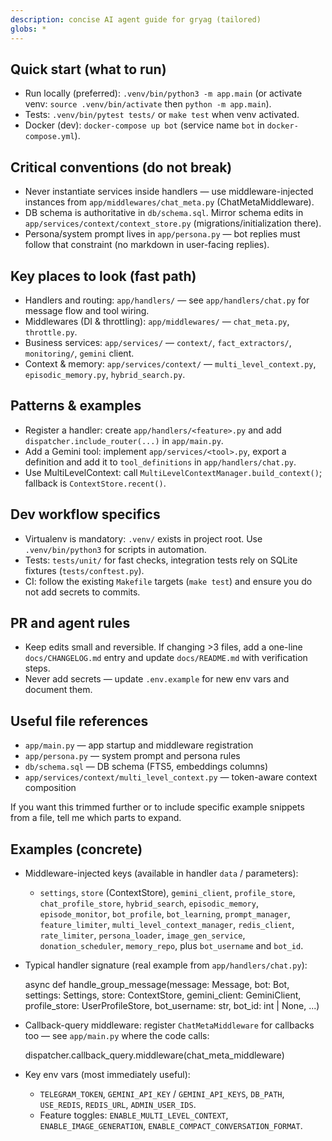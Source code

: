 ```yaml
---
description: concise AI agent guide for gryag (tailored)
globs: *
---
```


## Quick start (what to run)

- Run locally (preferred): `.venv/bin/python3 -m app.main` (or activate venv: `source .venv/bin/activate` then `python -m app.main`).
- Tests: `.venv/bin/pytest tests/` or `make test` when venv activated.
- Docker (dev): `docker-compose up bot` (service name `bot` in `docker-compose.yml`).

## Critical conventions (do not break)

- Never instantiate services inside handlers — use middleware-injected instances from `app/middlewares/chat_meta.py` (ChatMetaMiddleware).
- DB schema is authoritative in `db/schema.sql`. Mirror schema edits in `app/services/context/context_store.py` (migrations/initialization there).
- Persona/system prompt lives in `app/persona.py` — bot replies must follow that constraint (no markdown in user-facing replies).

## Key places to look (fast path)

- Handlers and routing: `app/handlers/` — see `app/handlers/chat.py` for message flow and tool wiring.
- Middlewares (DI & throttling): `app/middlewares/` — `chat_meta.py`, `throttle.py`.
- Business services: `app/services/` — `context/`, `fact_extractors/`, `monitoring/`, `gemini` client.
- Context & memory: `app/services/context/` — `multi_level_context.py`, `episodic_memory.py`, `hybrid_search.py`.

## Patterns & examples

- Register a handler: create `app/handlers/<feature>.py` and add `dispatcher.include_router(...)` in `app/main.py`.
- Add a Gemini tool: implement `app/services/<tool>.py`, export a definition and add it to `tool_definitions` in `app/handlers/chat.py`.
- Use MultiLevelContext: call `MultiLevelContextManager.build_context()`; fallback is `ContextStore.recent()`.

## Dev workflow specifics

- Virtualenv is mandatory: `.venv/` exists in project root. Use `.venv/bin/python3` for scripts in automation.
- Tests: `tests/unit/` for fast checks, integration tests rely on SQLite fixtures (`tests/conftest.py`).
- CI: follow the existing `Makefile` targets (`make test`) and ensure you do not add secrets to commits.

## PR and agent rules

- Keep edits small and reversible. If changing >3 files, add a one-line `docs/CHANGELOG.md` entry and update `docs/README.md` with verification steps.
- Never add secrets — update `.env.example` for new env vars and document them.

## Useful file references

- `app/main.py` — app startup and middleware registration
- `app/persona.py` — system prompt and persona rules
- `db/schema.sql` — DB schema (FTS5, embeddings columns)
- `app/services/context/multi_level_context.py` — token-aware context composition

If you want this trimmed further or to include specific example snippets from a file, tell me which parts to expand.

## Examples (concrete)

- Middleware-injected keys (available in handler `data` / parameters):

  - `settings`, `store` (ContextStore), `gemini_client`, `profile_store`, `chat_profile_store`,
    `hybrid_search`, `episodic_memory`, `episode_monitor`, `bot_profile`, `bot_learning`,
    `prompt_manager`, `feature_limiter`, `multi_level_context_manager`, `redis_client`,
    `rate_limiter`, `persona_loader`, `image_gen_service`, `donation_scheduler`, `memory_repo`,
    plus `bot_username` and `bot_id`.

- Typical handler signature (real example from `app/handlers/chat.py`):

  async def handle_group_message(message: Message, bot: Bot, settings: Settings, store: ContextStore, gemini_client: GeminiClient, profile_store: UserProfileStore, bot_username: str, bot_id: int | None, ...)

- Callback-query middleware: register `ChatMetaMiddleware` for callbacks too — see `app/main.py` where the code calls:

  dispatcher.callback_query.middleware(chat_meta_middleware)

- Key env vars (most immediately useful):
  - `TELEGRAM_TOKEN`, `GEMINI_API_KEY` / `GEMINI_API_KEYS`, `DB_PATH`, `USE_REDIS`, `REDIS_URL`, `ADMIN_USER_IDS`.
  - Feature toggles: `ENABLE_MULTI_LEVEL_CONTEXT`, `ENABLE_IMAGE_GENERATION`, `ENABLE_COMPACT_CONVERSATION_FORMAT`.
